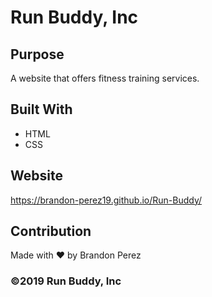 # Run Buddy, Inc

## Purpose
A website that offers fitness training services. 

## Built With
* HTML
* CSS

## Website
https://brandon-perez19.github.io/Run-Buddy/

## Contribution
Made with ❤️ by Brandon Perez

### ©️2019 Run Buddy, Inc 

